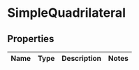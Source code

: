 

# SimpleQuadrilateral

## Properties

Name | Type | Description | Notes
------------ | ------------- | ------------- | -------------



